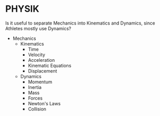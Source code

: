 # PHYSIK

Is it useful to separate Mechanics into Kinematics and Dynamics, since Athletes mostly use Dynamics?

- Mechanics
    - Kinematics
        - Time
        - Velocity
        - Acceleration
        - Kinematic Equations
        - Displacement
    - Dynamics
        - Momentum
        - Inertia
        - Mass
        - Forces
        - Newton's Laws
        - Collision
